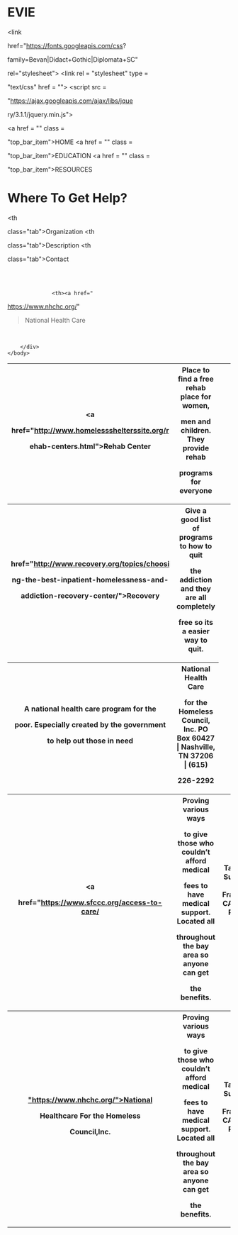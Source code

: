 # EVIE
<!DOCTYPE html>
<html>
    <head>
        <title>Every Value Is 

Essential</title>
      <link 

href="https://fonts.googleapis.com/css?

family=Bevan|Didact+Gothic|Diplomata+SC" 

rel="stylesheet">
        <link rel = "stylesheet" type = 

"text/css" href = "">
        <script src = 

"https://ajax.googleapis.com/ajax/libs/jque

ry/3.1.1/jquery.min.js"></script>
    </head>
    <body>
        <nav>
            <div class = "top_bar">
                <a href = "" class = 

"top_bar_item">HOME</a>
                <a href = "" class = 

"top_bar_item">EDUCATION</a>
                <a href = "" class = 

"top_bar_item">RESOURCES</a>
            </div>
        </nav>
        <div class = "middle">
          <h1>Where To Get Help?</h1>
            <div class = "organizations">
              <table id="helpfulinfotable">
                <tr>
                  <th 

class="tab">Organization</th>
                  <th 

class="tab">Description</th>
                  <th 

class="tab">Contact</th>
                </tr>
                <tr>
                  <th><a 

href="http://www.homelessshelterssite.org/r

ehab-centers.html">Rehab Center</a></th>
                  <th>
Place to find a free rehab place for women, 

men and children. They provide rehab 

programs for everyone
</th>
                  <br><th></th>
                </tr>
                <tr>
                  <th><a 

href="http://www.recovery.org/topics/choosi

ng-the-best-inpatient-homelessness-and-

addiction-recovery-center/">Recovery</a>
                  <th>
Give a good list of programs to how to quit 

the addiction and they are all completely 

free so its a easier way to quit.
 </th>
                  <br><th></th>
                </tr>
              
                  <th><a href="
https://www.nhchc.org/"
>National Health Care</th>
                  <th>
A national health care program for the 

poor. Especially created by the government 

to help out those in need
 </th>
                  <th>National Health Care 

for the Homeless Council, Inc. 
PO Box 60427 | Nashville, TN 37206 | (615) 

226-2292</th>
                </tr>
                <tr>
                  <th><a 

href="https://www.sfccc.org/access-to-care/
</th>
                  <th>Proving various ways 

to give those who couldn’t afford medical 

fees to have medical support. Located all 

throughout the bay area so anyone can get 

the benefits.</th>
                  <th>
2720 Taylor St, Suite 430
San Francisco, CA 94133
Phone: (415) 355-2222
</th>
                </tr>
                <tr>
                  <th><a href = 

"https://www.nhchc.org/">National 

Healthcare For the Homeless 

Council,Inc.</a></th>
                  <th>Proving various ways 

to give those who couldn’t afford medical 

fees to have medical support. Located all 

throughout the bay area so anyone can get 

the benefits.</th>
                  <br><th> 
2720 Taylor St, Suite 430
San Francisco, CA 94133
Phone: (415) 355-2222
</th>
                  </tr>
                  <tr>
                    
        </div>    
    </body>
</html>

